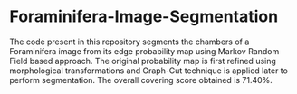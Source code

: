 # Foraminifera-Image-Segmentation

The code present in this repository segments the chambers of a Foraminifera image from its edge probability map using Markov Random Field based approach. The original probability map is first refined using morphological transformations and Graph-Cut technique is applied later to perform segmentation. The overall covering score obtained is 71.40%.  
